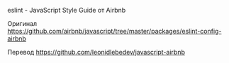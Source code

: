 eslint - JavaScript Style Guide от Airbnb

Оригинал <a href='https://github.com/airbnb/javascript/tree/master/packages/eslint-config-airbnb'>https://github.com/airbnb/javascript/tree/master/packages/eslint-config-airbnb </a>

Перевод <a href='https://github.com/leonidlebedev/javascript-airbnb'>https://github.com/leonidlebedev/javascript-airbnb</a>
